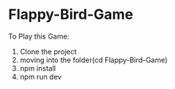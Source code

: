 # Flappy-Bird-Game
To Play this Game:
 1. Clone the project
 2. moving into the folder(cd Flappy-Bird-Game)
 3. npm install
 4. npm run dev
